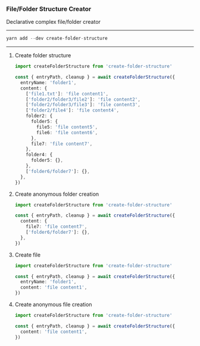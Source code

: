 ### File/Folder Structure Creator

Declarative complex file/folder creator

---

```typescript
yarn add --dev create-folder-structure
```

----

1. Create folder structure

   ```typescript
   import createFolderStructure from 'create-folder-structure'

   const { entryPath, cleanup } = await createFolderStructure({
     entryName: 'folder1',
     content: {
       ['file1.txt']: 'file content1',
       ['folder2/folder3/file2']: 'file content2',
       ['folder2/folder3/file3']: 'file content3',
       ['folder2/file4']: 'file content4',
       folder2: {
         folder5: {
           file5: 'file content5',
           file6: 'file content6',
         },
         file7: 'file content7',
       },
       folder4: {
         folder5: {},
       },
       ['folder6/folder7']: {},
     },
   })
   ```

2. Create anonymous folder creation

   ```typescript
   import createFolderStructure from 'create-folder-structure'

   const { entryPath, cleanup } = await createFolderStructure({
     content: {
       file7: 'file content7',
       ['folder6/folder7']: {},
     },
   })
   ```

3. Create file

   ```typescript
   import createFolderStructure from 'create-folder-structure'

   const { entryPath, cleanup } = await createFolderStructure({
     entryName: 'folder1',
     content: 'file content1',
   })
   ```

4. Create anonymous file creation

   ```typescript
   import createFolderStructure from 'create-folder-structure'

   const { entryPath, cleanup } = await createFolderStructure({
     content: 'file content1',
   })
   ```
